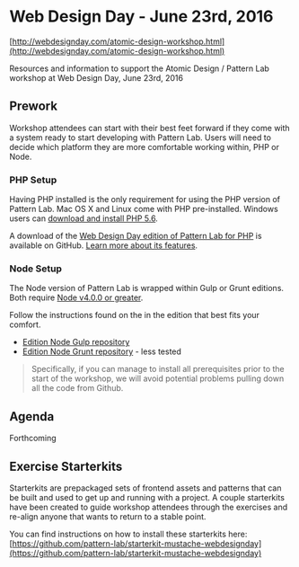 # Web Design Day - June 23rd, 2016

[http://webdesignday.com/atomic-design-workshop.html](http://webdesignday.com/atomic-design-workshop.html)

Resources and information to support the Atomic Design / Pattern Lab workshop at Web Design Day, June 23rd, 2016

## Prework

Workshop attendees can start with their best feet forward if they come with a system ready to start developing with Pattern Lab. Users will need to decide which platform they are more comfortable working within, PHP or Node.

### PHP Setup

Having PHP installed is the only requirement for using the PHP version of Pattern Lab. Mac OS X and Linux come with PHP pre-installed. Windows users can [download and install PHP 5.6](http://windows.php.net/downloads/releases/php-5.6.22-Win32-VC11-x86.zip). 

A download of the [Web Design Day edition of Pattern Lab for PHP](https://github.com/pattern-lab/edition-php-mustache-webdesignday/releases) is available on GitHub. [Learn more about its features](https://github.com/pattern-lab/edition-php-mustache-webdesignday#pattern-lab-web-design-day-edition-for-mustache).

### Node Setup

The Node version of Pattern Lab is wrapped within Gulp or Grunt editions. Both require [Node v4.0.0 or greater](https://nodejs.org/en/download/).

Follow the instructions found on the  in the edition that best fits your comfort.

* [Edition Node Gulp repository](https://github.com/pattern-lab/edition-node-gulp)
* [Edition Node Grunt repository](https://github.com/pattern-lab/edition-node-grunt) - less tested

> Specifically, if you can manage to install all prerequisites prior to the start of the workshop, we will avoid potential problems pulling down all the code from Github.

## Agenda

Forthcoming

## Exercise Starterkits

Starterkits are prepackaged sets of frontend assets and patterns that can be built and used to get up and running with a project. A couple starterkits have been created to guide workshop attendees through the exercises and re-align anyone that wants to return to a stable point.

You can find instructions on how to install these starterkits here: [https://github.com/pattern-lab/starterkit-mustache-webdesignday](https://github.com/pattern-lab/starterkit-mustache-webdesignday)
